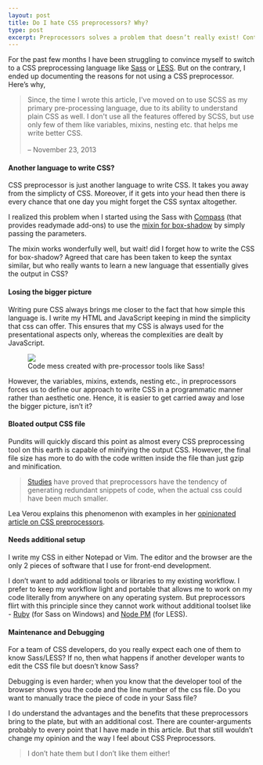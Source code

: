 ```yaml
---
layout: post
title: Do I hate CSS preprocessors? Why?
type: post
excerpt: Preprocessors solves a problem that doesn’t really exist! Continue reading my musings about using a pre-processing tool for a language like CSS.
---
```


For the past few months I have been struggling to convince myself to switch to a CSS preprocessing language like [Sass](http://sass-lang.com/) or [LESS](http://www.lesscss.org/). But on the contrary, I ended up documenting the reasons for not using a CSS preprocessor. Here’s why,

> Since, the time I wrote this article, I've moved on to use SCSS as my primary pre-processing language, due to its ability to understand plain CSS as well. I don't use all the features offered by SCSS, but use only few of them like variables, mixins, nesting etc. that helps me write better CSS.<br><br><span style="text-align:left;display:block;">– November 23, 2013</span>

#### Another language to write CSS?

CSS preprocessor is just another language to write CSS. It takes you away from the simplicty of CSS. Moreover, if it gets into your head then there is every chance that one day you might forget the CSS syntax altogether.

I realized this problem when I started using the Sass with [Compass](http://compass-style.org/) (that provides readymade add-ons) to use the [mixin for box-shadow](http://compass-style.org/reference/compass/css3/box_shadow/) by simply passing the parameters.

The mixin works wonderfully well, but wait! did I forget how to write the CSS for box-shadow? Agreed that care has been taken to keep the syntax similar, but who really wants to learn a new language that essentially gives the output in CSS?

#### Losing the bigger picture

Writing pure CSS always brings me closer to the fact that how simple this language is. I write my HTML and JavaScript keeping in mind the simplicity that css can offer. This ensures that my CSS is always used for the presentational aspects only, whereas the complexities are dealt by JavaScript.

<figure><img src="https://d262ilb51hltx0.cloudfront.net/fit/t/1800/756/0*MIhIq2HVG_osB0mU.jpeg">
<figcaption>Code mess created with pre-processor tools like Sass!</figcaption></figure>

However, the variables, mixins, extends, nesting etc., in preprocessors forces us to define our approach to write CSS in a programmatic manner rather than aesthetic one. Hence, it is easier to get carried away and lose the bigger picture, isn’t it?

#### Bloated output CSS file

Pundits will quickly discard this point as almost every CSS preprocessing tool on this earth is capable of minifying the output CSS. However, the final file size has more to do with the code written inside the file than just gzip and minification.

> <a href="http://blog.millermedeiros.com/the-problem-with-css-pre-processors/">Studies</a> have proved that preprocessors have the tendency of generating redundant snippets of code, when the actual css could have been much smaller.

Lea Verou explains this phenomenon with examples in her [opinionated article on CSS preprocessors](http://lea.verou.me/2011/03/on-css-preprocessors/).

#### Needs additional setup

I write my CSS in either Notepad or Vim. The editor and the browser are the only 2 pieces of software that I use for front-end development.

I don’t want to add additional tools or libraries to my existing workflow. I prefer to keep my workflow light and portable that allows me to work on my code literally from anywhere on any operating system. But preprocessors flirt with this principle since they cannot work without additional toolset like - [Ruby](https://www.ruby-lang.org/en/) (for Sass on Windows) and [Node PM](http://nodejs.org/) (for LESS).

#### Maintenance and Debugging

For a team of CSS developers, do you really expect each one of them to know Sass/LESS? If no, then what happens if another developer wants to edit the CSS file but doesn’t know Sass?

Debugging is even harder; when you know that the developer tool of the browser shows you the code and the line number of the css file. Do you want to manually trace the piece of code in your Sass file?

I do understand the advantages and the benefits that these preprocessors bring to the plate, but with an additional cost. There are counter-arguments probably to every point that I have made in this article. But that still wouldn’t change my opinion and the way I feel about CSS Preprocessors.

> I don’t hate them but I don’t like them either!